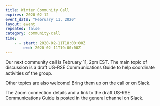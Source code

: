 ```yaml
---
title: Winter Community Call
expires: 2020-02-12
event_date: "February 11, 2020"
layout: event
repeated: false
category: community-call
time:
    - - start: 2020-02-11T18:00:00Z
        end: 2020-02-11T19:00:00Z
---
```


Our next community call is February 11, 2pm EST.  The main topic of discussion is a draft US-RSE Communications Guide to help coordinate activities of the group.  

Other topics are also welcome!  Bring them up on the call or on Slack.

The Zoom connection details and a link to the draft US-RSE Communications Guide is posted in the general channel on Slack.   
